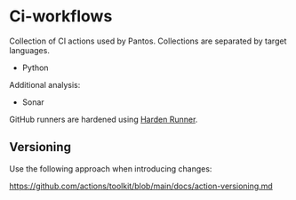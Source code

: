 # Ci-workflows
Collection of CI actions used by Pantos. Collections are separated by target languages.
- Python

Additional analysis:
- Sonar

GitHub runners are hardened using [Harden Runner](https://github.com/step-security/harden-runner).

## Versioning

Use the following approach when introducing changes:

https://github.com/actions/toolkit/blob/main/docs/action-versioning.md
